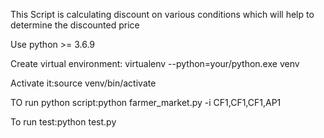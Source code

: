 This Script is calculating discount on various conditions which will help to determine the discounted price

Use python >= 3.6.9 

Create virtual environment: virtualenv --python=your/python.exe venv

Activate it:source venv/bin/activate

TO run python script:python farmer_market.py -i CF1,CF1,CF1,AP1

To run test:python test.py
